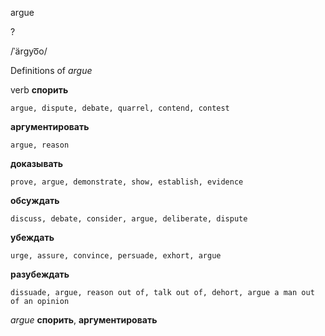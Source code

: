 argue

?

/ˈärɡyo͞o/

Definitions of _argue_

verb
**спорить**

    argue, dispute, debate, quarrel, contend, contest
**аргументировать**

    argue, reason
**доказывать**

    prove, argue, demonstrate, show, establish, evidence
**обсуждать**

    discuss, debate, consider, argue, deliberate, dispute
**убеждать**

    urge, assure, convince, persuade, exhort, argue
**разубеждать**

    dissuade, argue, reason out of, talk out of, dehort, argue a man out of an opinion

_argue_
**спорить**, **аргументировать**